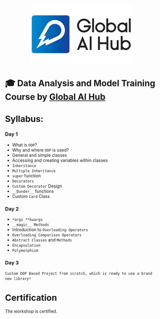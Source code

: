 <div align="center">
  <a href="https://globalaihub.com/community/">
    <img src="assets/logo.png" height=200px />
  </a>
</div>

# 🎓 Data Analysis and Model Training Course by [Global AI Hub](https://globalaihub.com/community)

# Syllabus:

### Day 1
-	What is `OOP`?
-	Why and where `OOP` is used?
-	General and simple classes
-	Accessing and creating variables within classes
-	`Inheritance`
-	`Multiple Inheritance`
-	`super` function
-	`Decorators`
-	`Custom Decorator` Design
-	`__Dunder__` functions
-	Custom `Card` Class

### Day 2
-	`*args **kwargs`
-	`__magic__ Methods`
-	Introduction to `Overloading Operators`
-	`Overloading Comparison Operators`
-	`Abstract Classes` and `Methods`
-	`Encapsulation`
-	`Polymorphism`

### Day 3
`Custom OOP Based Project from scratch, which is ready to use a brand new library!`

# Certification
The workshop is certified.
